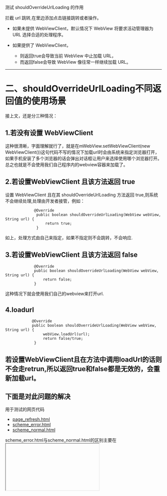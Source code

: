 测试 shouldOverrideUrlLoading 的作用

拦截 url 跳转,在里边添加点击链接跳转或者操作。


 * 如果未提供 WebViewClient，默认情况下 WebView 将要求活动管理器为 URL 选择合适的处理程序。

 * 如果提供了 WebViewClient，
    * 则返回true会导致当前 WebView 中止加载 URL，
    * 而返回false会导致 WebView 像往常一样继续加载 URL。
-----




# 二、shouldOverrideUrlLoading不同返回值的使用场景

接上文，还是分三种情况：

## 1.若没有设置 WebViewClient

这种很清晰，字面理解就行了，就是在mWebView.setWebViewClient(new WebViewClient())这句代码不写的情况下加载url时会由系统来指定浏览器打开，如果手机安装了多个浏览器的话会弹出对话框让用户来选择使用哪个浏览器打开。总之也就是不会使用我们自己程序内的webview容器来加载了。

## 2.若设置WebViewClient 且该方法返回 true

设置 WebViewClient 且在其 shouldOverrideUrlLoading 方法返回 true,则系统不会继续处理,处理由开发者接管，例如：

```
			 @Override
              public boolean shouldOverrideUrlLoading(WebView webView, String url) {
                  return true;
              }

```

如上，处理方式由自己来指定，如果不指定则不会跳转，不会响应.

## 3.若设置WebViewClient 且该方法返回 false

```
			 @Override
             public boolean shouldOverrideUrlLoading(WebView webView, String url) {
                 return false;
             }

```

这种情况下就会使用我们自己的webview来打开url.

## 4.loadurl

```
			@Override
            public boolean shouldOverrideUrlLoading(WebView webView, String url) {
            	 webView.loadUrl(url);
                 return false/true;
             }

```

若设置WebViewClient且在方法中调用loadUrl的话则不会走retrun,所以返回true和false都是无效的，会重新加载url。
------------------------------------------------------------------------

## 下面是对此问题的解决

用于测试的网页代码
* [page_refresh.html](../../../../../assets/webpage/page_refresh.html)
* [scheme_error.html](../../../../../assets/webpage/scheme_error.html)
* [scheme_normal.html](../../../../../assets/webpage/scheme_normal.html)

scheme_error.html与scheme_normal.html的区别主要在 <iframe>中


```
<iframe id="__ToutiaoJSBridgeIframe" src="bytedance://dispatch_message/" style="display: none;"></iframe>
```
iframe 的 src 链接 被 shouldOverrideUrlLoading 拦截到，
"bytedance://dispatch_message/"这是一个 scheme,



正常情况下通过 scheme 调起其他 app的activity或者本app的activity的方式是：
```
   //手机银行、微信、打电话 是bocpay:开头的scheme协议
                if (url.startsWith("bocpay:") || url.startsWith("weixin://") ||  url.startsWith("mailto://") || url.startsWith("tel:")) {
                    try {
                        intentUrl(url);
                        return true;
                    } catch (Exception e) {
                        //防止crash (如果手机上没有安装处理某个scheme开头的url的APP, 会导致crash)
                        //没有安装该app时，返回true，表示拦截自定义链接，但不跳转，避免弹出上面的错误页面
                        return true;
                    }
                }
                
      private void intentUrl(String url) {
        Intent intent = new Intent(Intent.ACTION_VIEW, Uri.parse(url));
        startActivity(intent);
    }              
```


而app代码中没有对此 scheme的处理， 如果用
```
view.loadUrl(url);
      return false;
```
view.loadUrl(url); 去加载一个 scheme 就会报错。

那么解决方案是，没有必要多此一举，多写一行
`view.loadUrl(url);`，所以删掉`view.loadUrl(url);` 。

删掉`view.loadUrl(url);`后， 如果 `return
true`,网页中的超链接点击就不会响应了，这样是不行的， 网页中有很多跳转的业务， 那么就
`return false;`。






参考：  
[(41条消息) WebView使用详解（二）——WebViewClient与常用事件监听_启舰-CSDN博客](https://blog.csdn.net/harvic880925/article/details/51523983)

[Carson带你学Android：最全面、易懂的Webview使用教程 - 简书](https://www.jianshu.com/p/3c94ae673e2a)

[(41条消息) shouldOverrideUrlLoading返回值的处理及webview重定向造成无法返回的解决_MR CUI的专栏-CSDN博客_shouldoverrideurlloading 返回值](https://blog.csdn.net/cui130/article/details/85569426#shouldOverrideUrlLoading_3)

[HTTP 的重定向 - HTTP | MDN](https://developer.mozilla.org/zh-CN/docs/Web/HTTP/Redirections)

[HTML <iframe> 标签 | 菜鸟教程](https://www.runoob.com/tags/tag-iframe.html)
